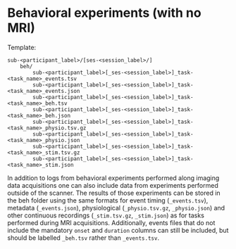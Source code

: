 # Behavioral experiments (with no MRI)

Template:
```
sub-<participant_label>/[ses-<session_label>/]
    beh/
        sub-<participant_label>[_ses-<session_label>]_task-<task_name>_events.tsv
        sub-<participant_label>[_ses-<session_label>]_task-<task_name>_events.json
        sub-<participant_label>[_ses-<session_label>]_task-<task_name>_beh.tsv
        sub-<participant_label>[_ses-<session_label>]_task-<task_name>_beh.json
        sub-<participant_label>[_ses-<session_label>]_task-<task_name>_physio.tsv.gz
        sub-<participant_label>[_ses-<session_label>]_task-<task_name>_physio.json
        sub-<participant_label>[_ses-<session_label>]_task-<task_name>_stim.tsv.gz
        sub-<participant_label>[_ses-<session_label>]_task-<task_name>_stim.json
```

In addition to logs from behavioral experiments performed along imaging data acquisitions one can also include data from experiments performed outside of the scanner. The results of those experiments can be stored in the beh folder using the same formats for event timing (`_events.tsv`), metadata (`_events.json`), physiological (`_physio.tsv.gz`, `_physio.json`) and other continuous recordings (`_stim.tsv.gz`, `_stim.json`) as for tasks performed during MRI acquisitions. Additionally, events files that do not include the mandatory `onset` and `duration` columns can still be included, but should be labelled `_beh.tsv` rather than `_events.tsv`.